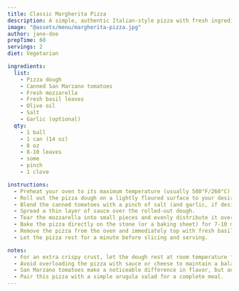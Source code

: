 ```yaml
---
title: Classic Margherita Pizza
description: A simple, authentic Italian-style pizza with fresh ingredients and a perfect crispy crust.
image: "@assets/menu/margherita-pizza.jpg"
author: jane-doe
prepTime: 60
servings: 2
diet: Vegetarian

ingredients:
  list:
    - Pizza dough
    - Canned San Marzano tomatoes
    - Fresh mozzarella
    - Fresh basil leaves
    - Olive oil
    - Salt
    - Garlic (optional)
  qty:
    - 1 ball
    - 1 can (14 oz)
    - 8 oz
    - 8-10 leaves
    - some
    - pinch
    - 1 clove

instructions:
  - Preheat your oven to its maximum temperature (usually 500°F/260°C) and place a pizza stone inside, if available.
  - Roll out the pizza dough on a lightly floured surface to your desired thickness.
  - Blend the canned tomatoes with a pinch of salt (and garlic, if desired) to create a simple pizza sauce.
  - Spread a thin layer of sauce over the rolled-out dough.
  - Tear the mozzarella into small pieces and evenly distribute it over the sauce.
  - Bake the pizza directly on the stone (or a baking sheet) for 7-10 minutes, or until the crust is golden and the cheese is bubbly.
  - Remove the pizza from the oven and immediately top with fresh basil leaves and a drizzle of olive oil.
  - Let the pizza rest for a minute before slicing and serving.

notes:
  - For an extra crispy crust, let the dough rest at room temperature for at least 30 minutes before rolling out.
  - Avoid overloading the pizza with sauce or cheese to maintain a balanced flavor and texture.
  - San Marzano tomatoes make a noticeable difference in flavor, but any high-quality tomatoes can work.
  - Pair this pizza with a simple arugula salad for a complete meal.
---
```

